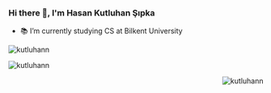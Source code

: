 ### Hi there 👋, I'm Hasan Kutluhan Şıpka
* 📚 I’m currently studying CS at Bilkent University

<p align="left"> <img src="https://komarev.com/ghpvc/?username=kutluhann&label=Profile%20views&color=0e75b6&style=flat" alt="kutluhann" /> </p>

<p align="left"><img align="center" src="https://github-readme-stats.vercel.app/api?username=kutluhann&include_all_commits=true&count_private=true&show_icons=true&theme=dark&border_radius=12&card_width=400" alt="kutluhann" /></p>

<p align="right"><img align="center" src="https://github-readme-stats.vercel.app/api/top-langs/?username=kutluhann&layout=compact&theme=dark&langs_count=8&border_radius=12&card_width=380" alt="kutluhann" /></p>
